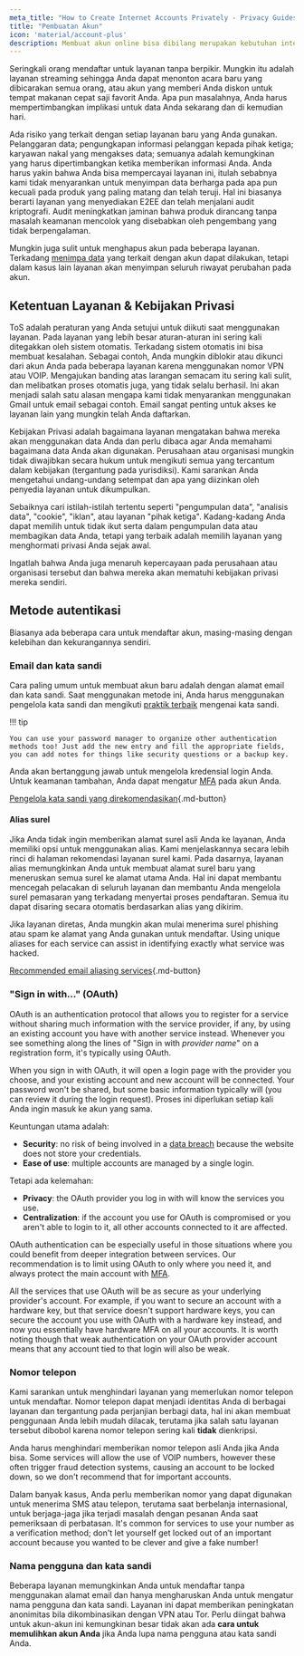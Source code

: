 ```yaml
---
meta_title: "How to Create Internet Accounts Privately - Privacy Guides"
title: "Pembuatan Akun"
icon: 'material/account-plus'
description: Membuat akun online bisa dibilang merupakan kebutuhan internet, lakukan langkah-langkah ini untuk memastikan Anda tetap privat.
---
```


Seringkali orang mendaftar untuk layanan tanpa berpikir. Mungkin itu adalah layanan streaming sehingga Anda dapat menonton acara baru yang dibicarakan semua orang, atau akun yang memberi Anda diskon untuk tempat makanan cepat saji favorit Anda. Apa pun masalahnya, Anda harus mempertimbangkan implikasi untuk data Anda sekarang dan di kemudian hari.

Ada risiko yang terkait dengan setiap layanan baru yang Anda gunakan. Pelanggaran data; pengungkapan informasi pelanggan kepada pihak ketiga; karyawan nakal yang mengakses data; semuanya adalah kemungkinan yang harus dipertimbangkan ketika memberikan informasi Anda. Anda harus yakin bahwa Anda bisa mempercayai layanan ini, itulah sebabnya kami tidak menyarankan untuk menyimpan data berharga pada apa pun kecuali pada produk yang paling matang dan telah teruji. Hal ini biasanya berarti layanan yang menyediakan E2EE dan telah menjalani audit kriptografi. Audit meningkatkan jaminan bahwa produk dirancang tanpa masalah keamanan mencolok yang disebabkan oleh pengembang yang tidak berpengalaman.

Mungkin juga sulit untuk menghapus akun pada beberapa layanan. Terkadang [menimpa data](account-deletion.md#overwriting-account-information) yang terkait dengan akun dapat dilakukan, tetapi dalam kasus lain layanan akan menyimpan seluruh riwayat perubahan pada akun.

## Ketentuan Layanan & Kebijakan Privasi

ToS adalah peraturan yang Anda setujui untuk diikuti saat menggunakan layanan. Pada layanan yang lebih besar aturan-aturan ini sering kali ditegakkan oleh sistem otomatis. Terkadang sistem otomatis ini bisa membuat kesalahan. Sebagai contoh, Anda mungkin diblokir atau dikunci dari akun Anda pada beberapa layanan karena menggunakan nomor VPN atau VOIP. Mengajukan banding atas larangan semacam itu sering kali sulit, dan melibatkan proses otomatis juga, yang tidak selalu berhasil. Ini akan menjadi salah satu alasan mengapa kami tidak menyarankan menggunakan Gmail untuk email sebagai contoh. Email sangat penting untuk akses ke layanan lain yang mungkin telah Anda daftarkan.

Kebijakan Privasi adalah bagaimana layanan mengatakan bahwa mereka akan menggunakan data Anda dan perlu dibaca agar Anda memahami bagaimana data Anda akan digunakan. Perusahaan atau organisasi mungkin tidak diwajibkan secara hukum untuk mengikuti semua yang tercantum dalam kebijakan (tergantung pada yurisdiksi). Kami sarankan Anda mengetahui undang-undang setempat dan apa yang diizinkan oleh penyedia layanan untuk dikumpulkan.

Sebaiknya cari istilah-istilah tertentu seperti "pengumpulan data", "analisis data", "cookie", "iklan", atau layanan "pihak ketiga". Kadang-kadang Anda dapat memilih untuk tidak ikut serta dalam pengumpulan data atau membagikan data Anda, tetapi yang terbaik adalah memilih layanan yang menghormati privasi Anda sejak awal.

Ingatlah bahwa Anda juga menaruh kepercayaan pada perusahaan atau organisasi tersebut dan bahwa mereka akan mematuhi kebijakan privasi mereka sendiri.

## Metode autentikasi

Biasanya ada beberapa cara untuk mendaftar akun, masing-masing dengan kelebihan dan kekurangannya sendiri.

### Email dan kata sandi

Cara paling umum untuk membuat akun baru adalah dengan alamat email dan kata sandi. Saat menggunakan metode ini, Anda harus menggunakan pengelola kata sandi dan mengikuti [praktik terbaik](passwords-overview.md) mengenai kata sandi.

!!! tip

    You can use your password manager to organize other authentication methods too! Just add the new entry and fill the appropriate fields, you can add notes for things like security questions or a backup key.

Anda akan bertanggung jawab untuk mengelola kredensial login Anda. Untuk keamanan tambahan, Anda dapat mengatur [MFA](multi-factor-authentication.md) pada akun Anda.

[Pengelola kata sandi yang direkomendasikan](../passwords.md ""){.md-button}

#### Alias surel

Jika Anda tidak ingin memberikan alamat surel asli Anda ke layanan, Anda memiliki opsi untuk menggunakan alias. Kami menjelaskannya secara lebih rinci di halaman rekomendasi layanan surel kami. Pada dasarnya, layanan alias memungkinkan Anda untuk membuat alamat surel baru yang meneruskan semua surel ke alamat utama Anda. Hal ini dapat membantu mencegah pelacakan di seluruh layanan dan membantu Anda mengelola surel pemasaran yang terkadang menyertai proses pendaftaran. Semua itu dapat disaring secara otomatis berdasarkan alias yang dikirim.

Jika layanan diretas, Anda mungkin akan mulai menerima surel phishing atau spam ke alamat yang Anda gunakan untuk mendaftar. Using unique aliases for each service can assist in identifying exactly what service was hacked.

[Recommended email aliasing services](../email.md#email-aliasing-services ""){.md-button}

### "Sign in with..." (OAuth)

OAuth is an authentication protocol that allows you to register for a service without sharing much information with the service provider, if any, by using an existing account you have with another service instead. Whenever you see something along the lines of "Sign in with *provider name*" on a registration form, it's typically using OAuth.

When you sign in with OAuth, it will open a login page with the provider you choose, and your existing account and new account will be connected. Your password won't be shared, but some basic information typically will (you can review it during the login request). Proses ini diperlukan setiap kali Anda ingin masuk ke akun yang sama.

Keuntungan utama adalah:

- **Security**: no risk of being involved in a [data breach](https://en.wikipedia.org/wiki/Data_breach) because the website does not store your credentials.
- **Ease of use**: multiple accounts are managed by a single login.

Tetapi ada kelemahan:

- **Privacy**: the OAuth provider you log in with will know the services you use.
- **Centralization**: if the account you use for OAuth is compromised or you aren't able to login to it, all other accounts connected to it are affected.

OAuth authentication can be especially useful in those situations where you could benefit from deeper integration between services. Our recommendation is to limit using OAuth to only where you need it, and always protect the main account with [MFA](multi-factor-authentication.md).

All the services that use OAuth will be as secure as your underlying provider's account. For example, if you want to secure an account with a hardware key, but that service doesn't support hardware keys, you can secure the account you use with OAuth with a hardware key instead, and now you essentially have hardware MFA on all your accounts. It is worth noting though that weak authentication on your OAuth provider account means that any account tied to that login will also be weak.

### Nomor telepon

Kami sarankan untuk menghindari layanan yang memerlukan nomor telepon untuk mendaftar. Nomor telepon dapat menjadi identitas Anda di berbagai layanan dan tergantung pada perjanjian berbagi data, hal ini akan membuat penggunaan Anda lebih mudah dilacak, terutama jika salah satu layanan tersebut dibobol karena nomor telepon sering kali **tidak** dienkripsi.

Anda harus menghindari memberikan nomor telepon asli Anda jika Anda bisa. Some services will allow the use of VOIP numbers, however these often trigger fraud detection systems, causing an account to be locked down, so we don't recommend that for important accounts.

Dalam banyak kasus, Anda perlu memberikan nomor yang dapat digunakan untuk menerima SMS atau telepon, terutama saat berbelanja internasional, untuk berjaga-jaga jika terjadi masalah dengan pesanan Anda saat pemeriksaan di perbatasan. It's common for services to use your number as a verification method; don't let yourself get locked out of an important account because you wanted to be clever and give a fake number!

### Nama pengguna dan kata sandi

Beberapa layanan memungkinkan Anda untuk mendaftar tanpa menggunakan alamat email dan hanya mengharuskan Anda untuk mengatur nama pengguna dan kata sandi. Layanan ini dapat memberikan peningkatan anonimitas bila dikombinasikan dengan VPN atau Tor. Perlu diingat bahwa untuk akun-akun ini kemungkinan besar tidak akan ada **cara untuk memulihkan akun Anda** jika Anda lupa nama pengguna atau kata sandi Anda.
